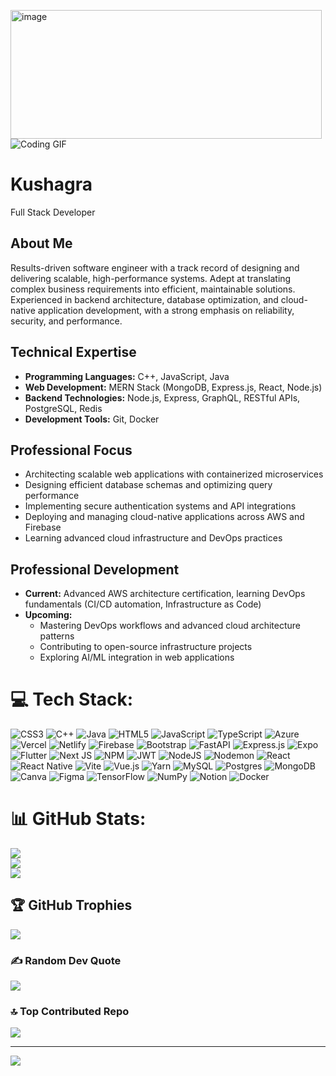 <img width="498" height="206" alt="image" src="https://github.com/user-attachments/assets/1885c8f8-2dda-4996-9934-d439298238d1" />![Coding GIF](https://www.google.com/url?sa=i&url=https%3A%2F%2Fwww.pinterest.com%2Fpin%2Fanime-city-gif-digital-art--580612576968515172%2F&psig=AOvVaw0RV_nzDAzQ_YmWNSdT-Uoe&ust=1755365211132000&source=images&cd=vfe&opi=89978449&ved=0CBQQjRxqFwoTCLju65OrjY8DFQAAAAAdAAAAABAL)
# Kushagra
Full Stack Developer

## About Me
Results-driven software engineer with a track record of designing and delivering scalable, high-performance systems. Adept at translating complex business requirements into efficient, maintainable solutions. Experienced in backend architecture, database optimization, and cloud-native application development, with a strong emphasis on reliability, security, and performance.

## Technical Expertise
- **Programming Languages:** C++, JavaScript, Java
- **Web Development:** MERN Stack (MongoDB, Express.js, React, Node.js)
- **Backend Technologies:** Node.js, Express, GraphQL, RESTful APIs, PostgreSQL, Redis
- **Development Tools:** Git, Docker

## Professional Focus
- Architecting scalable web applications with containerized microservices
- Designing efficient database schemas and optimizing query performance
- Implementing secure authentication systems and API integrations
- Deploying and managing cloud-native applications across AWS and Firebase
- Learning advanced cloud infrastructure and DevOps practices

## Professional Development
- **Current:** Advanced AWS architecture certification, learning DevOps fundamentals (CI/CD automation, Infrastructure as Code)
- **Upcoming:**
  - Mastering DevOps workflows and advanced cloud architecture patterns
  - Contributing to open-source infrastructure projects
  - Exploring AI/ML integration in web applications

# 💻 Tech Stack:
![CSS3](https://img.shields.io/badge/css3-%231572B6.svg?style=flat&logo=css3&logoColor=white) ![C++](https://img.shields.io/badge/c++-%2300599C.svg?style=flat&logo=c%2B%2B&logoColor=white) ![Java](https://img.shields.io/badge/java-%23ED8B00.svg?style=flat&logo=openjdk&logoColor=white) ![HTML5](https://img.shields.io/badge/html5-%23E34F26.svg?style=flat&logo=html5&logoColor=white) ![JavaScript](https://img.shields.io/badge/javascript-%23323330.svg?style=flat&logo=javascript&logoColor=%23F7DF1E) ![TypeScript](https://img.shields.io/badge/typescript-%23007ACC.svg?style=flat&logo=typescript&logoColor=white) ![Azure](https://img.shields.io/badge/azure-%230072C6.svg?style=flat&logo=microsoftazure&logoColor=white) ![Vercel](https://img.shields.io/badge/vercel-%23000000.svg?style=flat&logo=vercel&logoColor=white) ![Netlify](https://img.shields.io/badge/netlify-%23000000.svg?style=flat&logo=netlify&logoColor=#00C7B7) ![Firebase](https://img.shields.io/badge/firebase-%23039BE5.svg?style=flat&logo=firebase) ![Bootstrap](https://img.shields.io/badge/bootstrap-%238511FA.svg?style=flat&logo=bootstrap&logoColor=white) ![FastAPI](https://img.shields.io/badge/FastAPI-005571?style=flat&logo=fastapi) ![Express.js](https://img.shields.io/badge/express.js-%23404d59.svg?style=flat&logo=express&logoColor=%2361DAFB) ![Expo](https://img.shields.io/badge/expo-1C1E24?style=flat&logo=expo&logoColor=#D04A37) ![Flutter](https://img.shields.io/badge/Flutter-%2302569B.svg?style=flat&logo=Flutter&logoColor=white) ![Next JS](https://img.shields.io/badge/Next-black?style=flat&logo=next.js&logoColor=white) ![NPM](https://img.shields.io/badge/NPM-%23CB3837.svg?style=flat&logo=npm&logoColor=white) ![JWT](https://img.shields.io/badge/JWT-black?style=flat&logo=JSON%20web%20tokens) ![NodeJS](https://img.shields.io/badge/node.js-6DA55F?style=flat&logo=node.js&logoColor=white) ![Nodemon](https://img.shields.io/badge/NODEMON-%23323330.svg?style=flat&logo=nodemon&logoColor=%BBDEAD) ![React](https://img.shields.io/badge/react-%2320232a.svg?style=flat&logo=react&logoColor=%2361DAFB) ![React Native](https://img.shields.io/badge/react_native-%2320232a.svg?style=flat&logo=react&logoColor=%2361DAFB) ![Vite](https://img.shields.io/badge/vite-%23646CFF.svg?style=flat&logo=vite&logoColor=white) ![Vue.js](https://img.shields.io/badge/vue.js-%2335495e.svg?style=flat&logo=vuedotjs&logoColor=%234FC08D) ![Yarn](https://img.shields.io/badge/yarn-%232C8EBB.svg?style=flat&logo=yarn&logoColor=white) ![MySQL](https://img.shields.io/badge/mysql-4479A1.svg?style=flat&logo=mysql&logoColor=white) ![Postgres](https://img.shields.io/badge/postgres-%23316192.svg?style=flat&logo=postgresql&logoColor=white) ![MongoDB](https://img.shields.io/badge/MongoDB-%234ea94b.svg?style=flat&logo=mongodb&logoColor=white) ![Canva](https://img.shields.io/badge/Canva-%2300C4CC.svg?style=flat&logo=Canva&logoColor=white) ![Figma](https://img.shields.io/badge/figma-%23F24E1E.svg?style=flat&logo=figma&logoColor=white) ![TensorFlow](https://img.shields.io/badge/TensorFlow-%23FF6F00.svg?style=flat&logo=TensorFlow&logoColor=white) ![NumPy](https://img.shields.io/badge/numpy-%23013243.svg?style=flat&logo=numpy&logoColor=white) ![Notion](https://img.shields.io/badge/Notion-%23000000.svg?style=flat&logo=notion&logoColor=white) ![Docker](https://img.shields.io/badge/docker-%230db7ed.svg?style=flat&logo=docker&logoColor=white)
# 📊 GitHub Stats:
![](https://github-readme-stats.vercel.app/api?username=Guylikeisaac&theme=tokyonight&hide_border=false&include_all_commits=true&count_private=false)<br/>
![](https://nirzak-streak-stats.vercel.app/?user=Guylikeisaac&theme=tokyonight&hide_border=false)<br/>
![](https://github-readme-stats.vercel.app/api/top-langs/?username=Guylikeisaac&theme=tokyonight&hide_border=false&include_all_commits=true&count_private=false&layout=compact)

## 🏆 GitHub Trophies
![](https://github-profile-trophy.vercel.app/?username=Guylikeisaac&theme=tokyonight&no-frame=true&no-bg=true&margin-w=4)

### ✍️ Random Dev Quote
![](https://quotes-github-readme.vercel.app/api?type=horizontal&theme=tokyonight)

### 🔝 Top Contributed Repo
![](https://github-contributor-stats.vercel.app/api?username=Guylikeisaac&limit=5&theme=tokyonight&combine_all_yearly_contributions=true)

---
[![](https://visitcount.itsvg.in/api?id=Guylikeisaac&icon=8&color=8)](https://visitcount.itsvg.in)

<!-- Proudly created with GPRM ( https://gprm.itsvg.in ) -->

